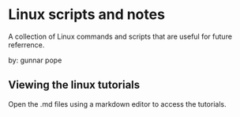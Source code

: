 # Linux scripts and notes
A collection of Linux commands and scripts that are useful for future referrence.

by: gunnar pope

## Viewing the linux tutorials
Open the .md files using a markdown editor to access the tutorials.
